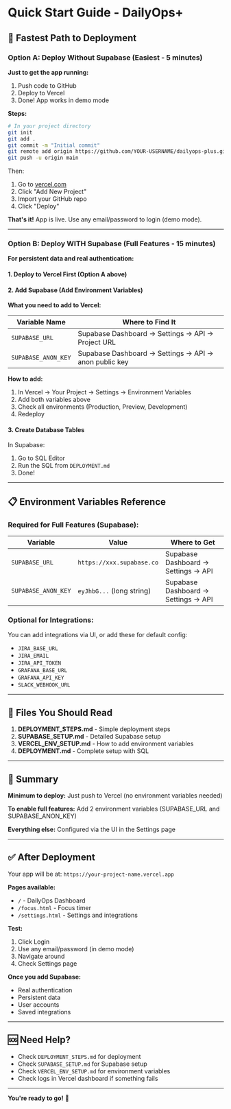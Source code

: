 # Quick Start Guide - DailyOps+

## 🚀 Fastest Path to Deployment

### Option A: Deploy Without Supabase (Easiest - 5 minutes)

**Just to get the app running:**
1. Push code to GitHub
2. Deploy to Vercel
3. Done! App works in demo mode

**Steps:**
```bash
# In your project directory
git init
git add .
git commit -m "Initial commit"
git remote add origin https://github.com/YOUR-USERNAME/dailyops-plus.git
git push -u origin main
```

Then:
1. Go to [vercel.com](https://vercel.com)
2. Click "Add New Project"
3. Import your GitHub repo
4. Click "Deploy"

**That's it!** App is live. Use any email/password to login (demo mode).

---

### Option B: Deploy WITH Supabase (Full Features - 15 minutes)

**For persistent data and real authentication:**

#### 1. Deploy to Vercel First (Option A above)

#### 2. Add Supabase (Add Environment Variables)

**What you need to add to Vercel:**

| Variable Name | Where to Find It |
|--------------|-----------------|
| `SUPABASE_URL` | Supabase Dashboard → Settings → API → Project URL |
| `SUPABASE_ANON_KEY` | Supabase Dashboard → Settings → API → anon public key |

**How to add:**
1. In Vercel → Your Project → Settings → Environment Variables
2. Add both variables above
3. Check all environments (Production, Preview, Development)
4. Redeploy

#### 3. Create Database Tables

In Supabase:
1. Go to SQL Editor
2. Run the SQL from `DEPLOYMENT.md`
3. Done!

---

## 📋 Environment Variables Reference

### Required for Full Features (Supabase):

| Variable | Value | Where to Get |
|----------|-------|--------------|
| `SUPABASE_URL` | `https://xxx.supabase.co` | Supabase Dashboard → Settings → API |
| `SUPABASE_ANON_KEY` | `eyJhbG...` (long string) | Supabase Dashboard → Settings → API |

### Optional for Integrations:

You can add integrations via UI, or add these for default config:
- `JIRA_BASE_URL`
- `JIRA_EMAIL`
- `JIRA_API_TOKEN`
- `GRAFANA_BASE_URL`
- `GRAFANA_API_KEY`
- `SLACK_WEBHOOK_URL`

---

## 📁 Files You Should Read

1. **DEPLOYMENT_STEPS.md** - Simple deployment steps
2. **SUPABASE_SETUP.md** - Detailed Supabase setup
3. **VERCEL_ENV_SETUP.md** - How to add environment variables
4. **DEPLOYMENT.md** - Complete setup with SQL

---

## 🎯 Summary

**Minimum to deploy:** Just push to Vercel (no environment variables needed)

**To enable full features:** Add 2 environment variables (SUPABASE_URL and SUPABASE_ANON_KEY)

**Everything else:** Configured via the UI in the Settings page

---

## ✅ After Deployment

Your app will be at: `https://your-project-name.vercel.app`

**Pages available:**
- `/` - DailyOps Dashboard
- `/focus.html` - Focus timer
- `/settings.html` - Settings and integrations

**Test:**
1. Click Login
2. Use any email/password (in demo mode)
3. Navigate around
4. Check Settings page

**Once you add Supabase:**
- Real authentication
- Persistent data
- User accounts
- Saved integrations

---

## 🆘 Need Help?

- Check `DEPLOYMENT_STEPS.md` for deployment
- Check `SUPABASE_SETUP.md` for Supabase setup  
- Check `VERCEL_ENV_SETUP.md` for environment variables
- Check logs in Vercel dashboard if something fails

---

**You're ready to go!** 🚀

